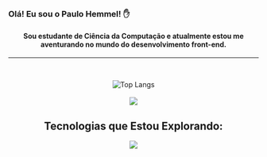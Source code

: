 

### Olá! Eu sou o Paulo Hemmel! ✋

<h4 align="center" class="heading-element" dir="auto">
    Sou estudante de Ciência da Computação e atualmente estou me aventurando no mundo do desenvolvimento front-end.
</h4>

--------------------

<br>
<p align="center">
    <img src="https://github-readme-stats.vercel.app/api/top-langs/?username=paulohemmel&layout=compact&true&theme=dark&border_color=0c9823&title_color=0c9823&locale=pt-br" alt="Top Langs"><br><br>


<picture>
  <source
    srcset="https://github-readme-stats.vercel.app/api?username=paulohemmel&show_icons=true&theme=dark&border_color=0c9823&title_color=0c9823&locale=pt-br"
    media="(prefers-color-scheme: dark)"
  />
  <source
    srcset="https://github-readme-stats.vercel.app/api?username=paulohemmel&show_icons=true"
    media="(prefers-color-scheme: light), (prefers-color-scheme: no-preference)"
  />
  <img src="https://github-readme-stats.vercel.app/api?username=paulohemmel&show_icons=true" />
</picture>
</p>

<h2 align="center" class="heading-element" dir="auto">
    Tecnologias que Estou Explorando:
</h2>



<p align="center">
  <a style:"border: 1px solid red" href="https://skillicons.dev">
    <img src="https://skillicons.dev/icons?i=py,c,js,html,css,,ae,ps" />
  </a>
</p>
